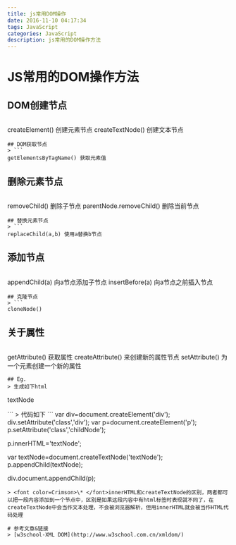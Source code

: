 ```yaml
---
title: js常用DOM操作
date: 2016-11-10 04:17:34
tags: JavaScript
categories: JavaScript
description: js常用的DOM操作方法
---
```

# JS常用的DOM操作方法
> 
<!-- more -->
## DOM创建节点
> ```
createElement() 创建元素节点
createTextNode() 创建文本节点
```
## DOM获取节点
> ```
getElementsByTagName() 获取元素值
```
## 删除元素节点
> ```
removeChild() 删除子节点
parentNode.removeChild() 删除当前节点
```
## 替换元素节点
> ```
replaceChild(a,b) 使用a替换b节点
```
## 添加节点
> ```
appendChild(a) 向a节点添加子节点
insertBefore(a) 向a节点之前插入节点
```
## 克隆节点
> ```
cloneNode()
```
## 关于属性
> ```
getAttribute() 获取属性
createAttribute() 来创建新的属性节点
setAttribute() 为一个元素创建一个新的属性
```
## Eg.
> 生成如下html
```
<div class="div">
<p class="childNode">textNode</p>
</div>
```
> 代码如下
```
var div=document.createElement('div');
div.setAttribute('class','div');
var p=document.createElement('p');
p.setAttribute('class','childNode');

p.innerHTML='textNode';

var textNode=document.createTextNode('textNode');
p.appendChild(textNode);


div.document.appendChild(p);
```
> <font color=Crimson>\* </font>innerHTML和createTextNode的区别，两者都可以把一段内容添加到一个节点中，区别是如果这段内容中有html标签时表现就不同了，在createTextNode中会当作文本处理，不会被浏览器解析，但用innerHTML就会被当作HTML代码处理

# 参考文章&链接
> [w3school-XML DOM](http://www.w3school.com.cn/xmldom/)

